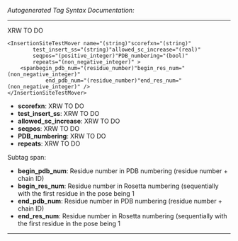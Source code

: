_Autogenerated Tag Syntax Documentation:_

---
XRW TO DO

```
<InsertionSiteTestMover name="(string)"scorefxn="(string)"
        test_insert_ss="(string)"allowed_sc_increase="(real)"
        seqpos="(positive_integer)"PDB_numbering="(bool)"
        repeats="(non_negative_integer)" >
    <spanbegin_pdb_num="(residue_number)"begin_res_num="(non_negative_integer)"
            end_pdb_num="(residue_number)"end_res_num="(non_negative_integer)" />
</InsertionSiteTestMover>
```

-   **scorefxn**: XRW TO DO
-   **test_insert_ss**: XRW TO DO
-   **allowed_sc_increase**: XRW TO DO
-   **seqpos**: XRW TO DO
-   **PDB_numbering**: XRW TO DO
-   **repeats**: XRW TO DO


Subtag span:   

-   **begin_pdb_num**: Residue number in PDB numbering (residue number + chain ID)
-   **begin_res_num**: Residue number in Rosetta numbering (sequentially with the first residue in the pose being 1
-   **end_pdb_num**: Residue number in PDB numbering (residue number + chain ID)
-   **end_res_num**: Residue number in Rosetta numbering (sequentially with the first residue in the pose being 1

---
